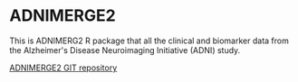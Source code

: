 # ADNIMERGE2

This is ADNIMERG2 R package that all the clinical and biomarker data from the Alzheimer's Disease Neuroimaging Initiative (ADNI) study.

[ADNIMERGE2 GIT repository](https://github.com/atrihub/ADNIMERGE2)
